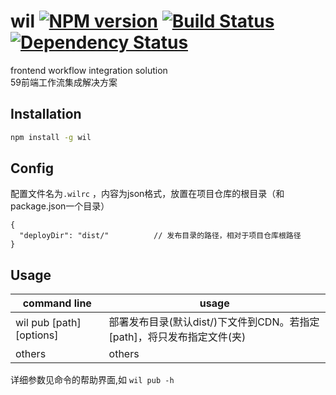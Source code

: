 # wil [![NPM version][npm-image]][npm-url] [![Build Status][travis-image]][travis-url] [![Dependency Status][daviddm-image]][daviddm-url]

frontend workflow integration solution    
59前端工作流集成解决方案

## Installation

```bash
npm install -g wil
```

## Config

配置文件名为```.wilrc``` ，内容为json格式，放置在项目仓库的根目录（和package.json一个目录）

```
{
  "deployDir": "dist/"          // 发布目录的路径，相对于项目仓库根路径
}
```

## Usage


| command line  | usage |
| ------------- | ------------- |
| wil pub [path] [options]  | 部署发布目录(默认dist/)下文件到CDN。若指定[path]，将只发布指定文件(夹)  |
| others  | others  |

详细参数见命令的帮助界面,如 ``` wil pub -h ```

[npm-image]: https://badge.fury.io/js/wil.svg
[npm-url]: https://npmjs.org/package/wil
[travis-image]: https://travis-ci.org/Mickey-/wil.svg?branch=master
[travis-url]: https://travis-ci.org/Mickey-/wil
[daviddm-image]: https://david-dm.org/Mickey-/wil.svg?theme=shields.io
[daviddm-url]: https://david-dm.org/Mickey-/wil
